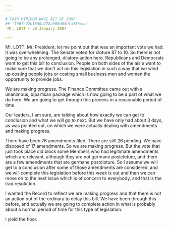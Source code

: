 ```yaml
---
---

# FAIR MINIMUM WAGE ACT OF 2007
## `1967c22b1630a278a966d03dfa78bccb`
`Mr. LOTT — 30 January 2007`

---
```



Mr. LOTT. Mr. President, let me point out that was an important vote 
we had. It was overwhelming. The Senate voted for cloture 87 to 10. So 
there is not going to be any prolonged, dilatory action here. 
Republicans and Democrats want to get this bill to conclusion. People 
on both sides of the aisle want to make sure that we don't act on this 
legislation in such a way that we wind up costing people jobs or 
costing small business men and women the opportunity to provide jobs.

We are making progress. The Finance Committee came out with a 
unanimous, bipartisan package which is now going to be a part of what 
we do here. We are going to get through this process in a reasonable 
period of time.

Our leaders, I am sure, are talking about how exactly we can get to 
conclusion and what we will go to next. But we have only had about 3 
days, as was pointed out, on which we were actually dealing with 
amendments and making progress.

There have been 76 amendments filed. There are still 26 pending. We 
have disposed of 17 amendments. So we are making progress. But the vote 
that just took place did block some Members who had legitimate 
amendments which are relevant, although they are not germane 
postcloture, and there are a few amendments that are germane 
postcloture. So I assume we will get to a conclusion after some of 
those amendments are considered, and we will complete this legislation 
before this week is out and then we can move on to the next issue which 
is of concern to everybody, and that is the Iraq resolution.

I wanted the Record to reflect we are making progress and that there 
is not an action out of the ordinary to delay this bill. We have been 
through this before, and actually we are going to complete action in 
what is probably about a normal period of time for this type of 
legislation.

I yield the floor.
